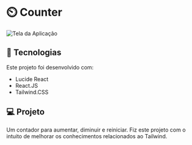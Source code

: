 # ⏲️ Counter
![Tela da Aplicação](https://github.com/GomesKay/Counter/assets/85319481/18a82aa7-170b-46c4-8b37-ac34c48659f2)

## 🚀 Tecnologias
Este projeto foi desenvolvido com:
* Lucide React
* React.JS
* Tailwind.CSS

## 💻 Projeto
Um contador para aumentar, diminuir e reiniciar. Fiz este projeto com o intuito de melhorar os conhecimentos relacionados ao Tailwind.
